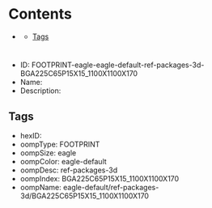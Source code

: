 



Contents
========

* [](#)
	* [Tags](#tags)

# 

- ID: FOOTPRINT-eagle-eagle-default-ref-packages-3d-BGA225C65P15X15_1100X1100X170
- Name: 
- Description: 

## Tags

- hexID: 
- oompType: FOOTPRINT
- oompSize: eagle
- oompColor: eagle-default
- oompDesc: ref-packages-3d
- oompIndex: BGA225C65P15X15_1100X1100X170
- oompName: eagle-default/ref-packages-3d/BGA225C65P15X15_1100X1100X170
